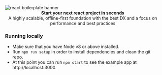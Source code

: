 <img src="https://raw.githubusercontent.com/react-boilerplate/react-boilerplate-brand/master/assets/banner-metal-optimized.jpg" alt="react boilerplate banner" align="center" />

<br />

<div align="center"><strong>Start your next react project in seconds</strong></div>
<div align="center">A highly scalable, offline-first foundation with the best DX and a focus on performance and best practices</div>

### Running locally

* Make sure that you have Node v8 or above installed.
* Run `npm run setup` in order to install dependencies and clean the git repo.
* At this point you can run `npm start` to see the example app at http://localhost:3000.
